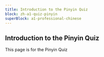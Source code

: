 ```yaml
---
title: Introduction to the Pinyin Quiz
block: zh-a1-quiz-pinyin
superBlock: a1-professional-chinese
---
```


## Introduction to the Pinyin Quiz

This page is for the Pinyin Quiz
